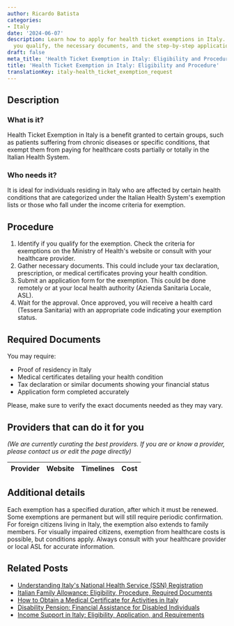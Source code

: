 ```yaml
---
author: Ricardo Batista
categories:
- Italy
date: '2024-06-07'
description: Learn how to apply for health ticket exemptions in Italy. Find out if
  you qualify, the necessary documents, and the step-by-step application process.
draft: false
meta_title: 'Health Ticket Exemption in Italy: Eligibility and Procedure'
title: 'Health Ticket Exemption in Italy: Eligibility and Procedure'
translationKey: italy-health_ticket_exemption_request
---
```


## Description
### What is it?
Health Ticket Exemption in Italy is a benefit granted to certain groups, such as patients suffering from chronic diseases or specific conditions, that exempt them from paying for healthcare costs partially or totally in the Italian Health System. 
### Who needs it?
It is ideal for individuals residing in Italy who are affected by certain health conditions that are categorized under the Italian Health System's exemption lists or those who fall under the income criteria for exemption.

## Procedure
1. Identify if you qualify for the exemption. Check the criteria for exemptions on the Ministry of Health's website or consult with your healthcare provider. 
2. Gather necessary documents. This could include your tax declaration, prescription, or medical certificates proving your health condition. 
3. Submit an application form for the exemption. This could be done remotely or at your local health authority (Azienda Sanitaria Locale, ASL). 
4. Wait for the approval. Once approved, you will receive a health card (Tessera Sanitaria) with an appropriate code indicating your exemption status. 

## Required Documents
You may require:
- Proof of residency in Italy
- Medical certificates detailing your health condition
- Tax declaration or similar documents showing your financial status
- Application form completed accurately 

Please, make sure to verify the exact documents needed as they may vary.

## Providers that can do it for you

_(We are currently curating the best providers. If you are or know a provider, please contact us or edit the page directly)_

| Provider        |     Website     |     Timelines    |       Cost      |
| :-------------: | :-------------: |  :-------------: | :-------------: |

## Additional details
Each exemption has a specified duration, after which it must be renewed. Some exemptions are permanent but will still require periodic confirmation. For foreign citizens living in Italy, the exemption also extends to family members. For visually impaired citizens, exemption from healthcare costs is possible, but conditions apply. Always consult with your healthcare provider or local ASL for accurate information.
## Related Posts

- [Understanding Italy's National Health Service (SSN) Registration](https://tramitit.com/guides/italy/registration_with_the_national_health_service_(ssn)/)
- [Italian Family Allowance: Eligibility, Procedure, Required Documents](https://tramitit.com/guides/italy/family_allowance_request/)
- [How to Obtain a Medical Certificate for Activities in Italy](https://tramitit.com/guides/italy/medical_certificate_request/)
- [Disability Pension: Financial Assistance for Disabled Individuals](https://tramitit.com/guides/italy/disability_pension_application/)
- [Income Support in Italy: Eligibility, Application, and Requirements](https://tramitit.com/guides/italy/income_support_application/)